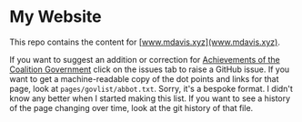 # My Website

This repo contains the content for [www.mdavis.xyz](www.mdavis.xyz).

If you want to suggest an addition or correction for [Achievements of the Coalition Government](https://www.mdavis.xyz/govlist/)
click on the issues tab to raise a GitHub issue.
If you want to get a machine-readable copy of the dot points and links for that page,
look at `pages/govlist/abbot.txt`. Sorry, it's a bespoke format. I didn't know any better when I started making this list.
If you want to see a history of the page changing over time, look at the git history of that file.
